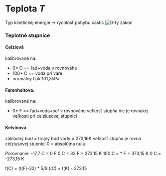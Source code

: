 # Teplota *T*
Typ kinetickej energie -> rýchlosť pohybu častíc 
![0-tý zákon](termodynamika.md#0-tý%20zákon)

### Teplotné stupnice
#### Celziová
kalibrované na:
 - 0* C == ľad+voda v rovnováhe
 - 100* C == voda pri vare 
 - normálny tlak 101,3kPa

#### Farenheitova:
kalibrované na:
 - 0* F == ľad+voda+soľ v rovnováhe
 veľkosť stupňa nie je rovnakej veľkosti pri celziusovej stupnici	

#### Kelvinova
základný bod = trojný bod vody = 273,16K
veľkosť stupňa je rovná celziusovej stupnici
0 = absolútna nula

Porovnanie:
-17,7 C = 0 F
0 C = 32 F = 273,15 K
100 C = * F = 373,15 K 
0 C = -273,15 K

t(C) = (t(F)-32) * 5/9
t(C) = t(K) - 273,15
